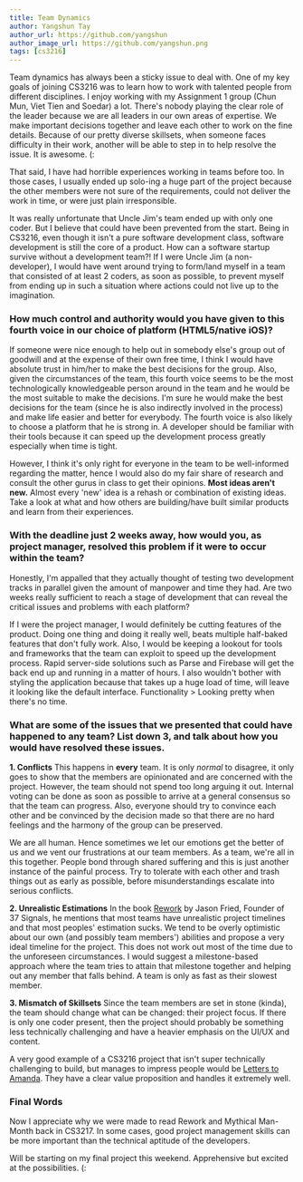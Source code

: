 ```yaml
---
title: Team Dynamics
author: Yangshun Tay
author_url: https://github.com/yangshun
author_image_url: https://github.com/yangshun.png
tags: [cs3216]
---
```


Team dynamics has always been a sticky issue to deal with. One of my key goals of joining CS3216 was to learn how to work with talented people from different disciplines.<!--truncate--> I enjoy working with my Assignment 1 group (Chun Mun, Viet Tien and Soedar) a lot. There's nobody playing the clear role of the leader because we are all leaders in our own areas of expertise. We make important decisions together and leave each other to work on the fine details. Because of our pretty diverse skillsets, when someone faces difficulty in their work, another will be able to step in to help resolve the issue. It is awesome. (:

That said, I have had horrible experiences working in teams before too. In those cases, I usually ended up solo-ing a huge part of the project because the other members were not sure of the requirements, could not deliver the work in time, or were just plain irresponsible.

It was really unfortunate that Uncle Jim's team ended up with only one coder. But I believe that could have been prevented from the start. Being in CS3216, even though it isn't a pure software development class, software development is still the core of a product. How can a software startup survive without a development team?! If I were Uncle Jim (a non-developer), I would have went around trying to form/land myself in a team that consisted of at least 2 coders, as soon as possible, to prevent myself from ending up in such a situation where actions could not live up to the imagination.

### How much control and authority would you have given to this fourth voice in our choice of platform (HTML5/native iOS)?

If someone were nice enough to help out in somebody else's group out of goodwill and at the expense of their own free time, I think I would have absolute trust in him/her to make the best decisions for the group. Also, given the circumstances of the team, this fourth voice seems to be the most technologically knowledgeable person around in the team and he would be the most suitable to make the decisions. I'm sure he would make the best decisions for the team (since he is also indirectly involved in the process) and make life easier and better for everybody. The fourth voice is also likely to choose a platform that he is strong in. A developer should be familiar with their tools because it can speed up the development process greatly especially when time is tight.

However, I think it's only right for everyone in the team to be well-informed regarding the matter, hence I would also do my fair share of research and consult the other gurus in class to get their opinions. **Most ideas aren't new.** Almost every 'new' idea is a rehash or combination of existing ideas. Take a look at what and how others are building/have built similar products and learn from their experiences.

### With the deadline just 2 weeks away, how would you, as project manager, resolved this problem if it were to occur within the team?

Honestly, I'm appalled that they actually thought of testing two development tracks in parallel given the amount of manpower and time they had. Are two weeks really sufficient to reach a stage of development that can reveal the critical issues and problems with each platform?

If I were the project manager, I would definitely be cutting features of the product. Doing one thing and doing it really well, beats multiple half-baked features that don't fully work. Also, I would be keeping a lookout for tools and frameworks that the team can exploit to speed up the development process. Rapid server-side solutions such as Parse and Firebase will get the back end up and running in a matter of hours. I also wouldn't bother with styling the application because that takes up a huge load of time, will leave it looking like the default interface. Functionality > Looking pretty when there's no time.

### What are some of the issues that we presented that could have happened to any team? List down 3, and talk about how you would have resolved these issues.

**1. Conflicts**
This happens in **every** team. It is only _normal_ to disagree, it only goes to show that the members are opinionated and are concerned with the project. However, the team should not spend too long arguing it out. Internal voting can be done as soon as possible to arrive at a general consensus so that the team can progress. Also, everyone should try to convince each other and be convinced by the decision made so that there are no hard feelings and the harmony of the group can be preserved.

We are all human. Hence sometimes we let our emotions get the better of us and we vent our frustrations at our team members. As a team, we're all in this together. People bond through shared suffering and this is just another instance of the painful process. Try to tolerate with each other and trash things out as early as possible, before misunderstandings escalate into serious conflicts.

**2. Unrealistic Estimations**
In the book [Rework](http://37signals.com/rework) by Jason Fried, Founder of 37 Signals, he mentions that most teams have unrealistic project timelines and that most peoples' estimation sucks. We tend to be overly optimistic about our own (and possibly team members') abilities and propose a very ideal timeline for the project. This does not work out most of the time due to the unforeseen circumstances. I would suggest a milestone-based approach where the team tries to attain that milestone together and helping out any member that falls behind. A team is only as fast as their slowest member.

**3. Mismatch of Skillsets**
Since the team members are set in stone (kinda), the team should change what can be changed: their project focus. If there is only one coder present, then the project should probably be something less technically challenging and have a heavier emphasis on the UI/UX and content.

A very good example of a CS3216 project that isn't super technically challenging to build, but manages to impress people would be [Letters to Amanda](http://www.letterstoamanda.com). They have a clear value proposition and handles it extremely well.

### Final Words

Now I appreciate why we were made to read Rework and Mythical Man-Month back in CS3217. In some cases, good project management skills can be more important than the technical aptitude of the developers.

Will be starting on my final project this weekend. Apprehensive but excited at the possibilities. (:
